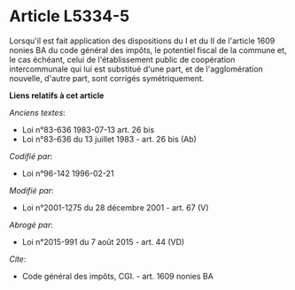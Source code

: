# Article L5334-5

Lorsqu'il est fait application des dispositions du I et du II de l'article 1609 nonies BA du code général des impôts, le
potentiel fiscal de la commune et, le cas échéant, celui de l'établissement public de coopération intercommunale qui lui est
substitué d'une part, et de l'agglomération nouvelle, d'autre part, sont corrigés symétriquement.

**Liens relatifs à cet article**

_Anciens textes_:

  - Loi n°83-636 1983-07-13 art. 26 bis
  - Loi n°83-636 du 13 juillet 1983 - art. 26 bis (Ab)

_Codifié par_:

  - Loi n°96-142 1996-02-21

_Modifié par_:

  - Loi n°2001-1275 du 28 décembre 2001 - art. 67 (V)

_Abrogé par_:

  - Loi n°2015-991 du 7 août 2015 - art. 44 (VD)

_Cite_:

  - Code général des impôts, CGI. - art. 1609 nonies BA
